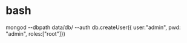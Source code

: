 # bash
mongod --dbpath data/db/ --auth
db.createUser({ user:"admin", pwd: "admin", roles:["root"]})
